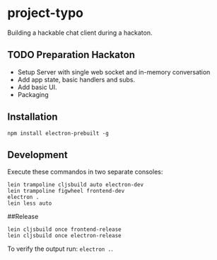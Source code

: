 # project-typo

Building a hackable chat client during a hackaton.

## TODO Preparation Hackaton

* Setup Server with single web socket and in-memory conversation
* Add app state, basic handlers and subs.
* Add basic UI.
* Packaging

## Installation

```
npm install electron-prebuilt -g
```

## Development

Execute these commandos in two separate consoles:

```
lein trampoline cljsbuild auto electron-dev
lein trampoline figwheel frontend-dev
electron .
lein less auto
````

##Release

```
lein cljsbuild once frontend-release
lein cljsbuild once electron-release
```

To verify the output run: `electron .`.
